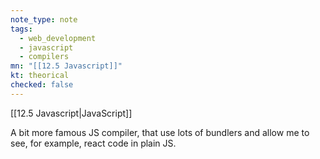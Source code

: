 ```yaml
---
note_type: note
tags:
  - web_development
  - javascript
  - compilers
mn: "[[12.5 Javascript]]"
kt: theorical
checked: false
---
```

[[12.5 Javascript|JavaScript]]

A bit more famous JS compiler, that use lots of bundlers and allow me to see, for example, react code in plain JS. 
